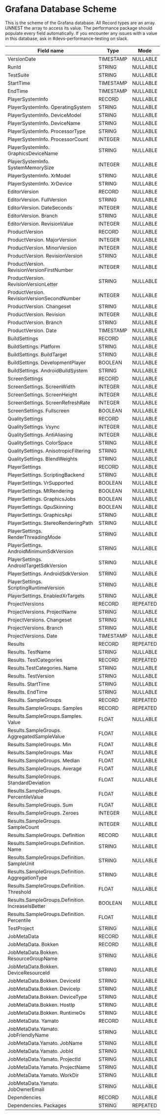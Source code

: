 # Grafana Database Scheme

This is the scheme of the Grafana database. All Record types are an array. UNNEST the array to access its value. The performance package should populate every field automatically. If you encounter any issues with a value in this database, ask in #devs-performance-testing on slack.

| Field name                                        | Type      | Mode     |
| ------------------------------------------------- | --------- | -------- |
| VersionDate                                       | TIMESTAMP | NULLABLE |
| RunId                                             | STRING    | NULLABLE |
| TestSuite                                         | STRING    | NULLABLE |
| StartTime                                         | TIMESTAMP | NULLABLE |
| EndTime                                           | TIMESTAMP | NULLABLE |
| PlayerSystemInfo                                  | RECORD    | NULLABLE |
| PlayerSystemInfo. OperatingSystem                 | STRING    | NULLABLE |
| PlayerSystemInfo. DeviceModel                     | STRING    | NULLABLE |
| PlayerSystemInfo. DeviceName                      | STRING    | NULLABLE |
| PlayerSystemInfo. ProcessorType                   | STRING    | NULLABLE |
| PlayerSystemInfo. ProcessorCount                  | INTEGER   | NULLABLE |
| PlayerSystemInfo. GraphicsDeviceName              | STRING    | NULLABLE |
| PlayerSystemInfo. SystemMemorySize                | INTEGER   | NULLABLE |
| PlayerSystemInfo. XrModel                         | STRING    | NULLABLE |
| PlayerSystemInfo. XrDevice                        | STRING    | NULLABLE |
| EditorVersion                                     | RECORD    | NULLABLE |
| EditorVersion. FullVersion                        | STRING    | NULLABLE |
| EditorVersion. DateSeconds                        | INTEGER   | NULLABLE |
| EditorVersion. Branch                             | STRING    | NULLABLE |
| EditorVersion. RevisionValue                      | INTEGER   | NULLABLE |
| ProductVersion                                    | RECORD    | NULLABLE |
| ProductVersion. MajorVersion                      | INTEGER   | NULLABLE |
| ProductVersion. MinorVersion                      | INTEGER   | NULLABLE |
| ProductVersion. RevisionVersion                   | STRING    | NULLABLE |
| ProductVersion. RevisionVersionFirstNumber        | INTEGER   | NULLABLE |
| ProductVersion. RevisionVersionLetter             | STRING    | NULLABLE |
| ProductVersion. RevisionVersionSecondNumber       | INTEGER   | NULLABLE |
| ProductVersion. Changeset                         | STRING    | NULLABLE |
| ProductVersion. Revision                          | INTEGER   | NULLABLE |
| ProductVersion. Branch                            | STRING    | NULLABLE |
| ProductVersion. Date                              | TIMESTAMP | NULLABLE |
| BuildSettings                                     | RECORD    | NULLABLE |
| BuildSettings. Platform                           | STRING    | NULLABLE |
| BuildSettings. BuildTarget                        | STRING    | NULLABLE |
| BuildSettings. DevelopmentPlayer                  | BOOLEAN   | NULLABLE |
| BuildSettings. AndroidBuildSystem                 | STRING    | NULLABLE |
| ScreenSettings                                    | RECORD    | NULLABLE |
| ScreenSettings. ScreenWidth                       | INTEGER   | NULLABLE |
| ScreenSettings. ScreenHeight                      | INTEGER   | NULLABLE |
| ScreenSettings. ScreenRefreshRate                 | INTEGER   | NULLABLE |
| ScreenSettings. Fullscreen                        | BOOLEAN   | NULLABLE |
| QualitySettings                                   | RECORD    | NULLABLE |
| QualitySettings. Vsync                            | INTEGER   | NULLABLE |
| QualitySettings. AntiAliasing                     | INTEGER   | NULLABLE |
| QualitySettings. ColorSpace                       | STRING    | NULLABLE |
| QualitySettings. AnisotropicFiltering             | STRING    | NULLABLE |
| QualitySettings. BlendWeights                     | STRING    | NULLABLE |
| PlayerSettings                                    | RECORD    | NULLABLE |
| PlayerSettings. ScriptingBackend                  | STRING    | NULLABLE |
| PlayerSettings. VrSupported                       | BOOLEAN   | NULLABLE |
| PlayerSettings. MtRendering                       | BOOLEAN   | NULLABLE |
| PlayerSettings. GraphicsJobs                      | BOOLEAN   | NULLABLE |
| PlayerSettings. GpuSkinning                       | BOOLEAN   | NULLABLE |
| PlayerSettings. GraphicsApi                       | STRING    | NULLABLE |
| PlayerSettings. StereoRenderingPath               | STRING    | NULLABLE |
| PlayerSettings. RenderThreadingMode               | STRING    | NULLABLE |
| PlayerSettings. AndroidMinimumSdkVersion          | STRING    | NULLABLE |
| PlayerSettings. AndroidTargetSdkVersion           | STRING    | NULLABLE |
| PlayerSettings. AndroidSdkVersion                 | STRING    | NULLABLE |
| PlayerSettings. ScriptingRuntimeVersion           | STRING    | NULLABLE |
| PlayerSettings. EnabledXrTargets                  | STRING    | NULLABLE |
| ProjectVersions                                   | RECORD    | REPEATED |
| ProjectVersions. ProjectName                      | STRING    | NULLABLE |
| ProjectVersions. Changeset                        | STRING    | NULLABLE |
| ProjectVersions. Branch                           | STRING    | NULLABLE |
| ProjectVersions. Date                             | TIMESTAMP | NULLABLE |
| Results                                           | RECORD    | REPEATED |
| Results. TestName                                 | STRING    | NULLABLE |
| Results. TestCategories                           | RECORD    | REPEATED |
| Results.TestCategories. Name                      | STRING    | NULLABLE |
| Results. TestVersion                              | STRING    | NULLABLE |
| Results. StartTime                                | STRING    | NULLABLE |
| Results. EndTime                                  | STRING    | NULLABLE |
| Results. SampleGroups                             | RECORD    | REPEATED |
| Results.SampleGroups. Samples                     | RECORD    | REPEATED |
| Results.SampleGroups.Samples. Value               | FLOAT     | NULLABLE |
| Results.SampleGroups. AggregatedSampleValue       | FLOAT     | NULLABLE |
| Results.SampleGroups. Min                         | FLOAT     | NULLABLE |
| Results.SampleGroups. Max                         | FLOAT     | NULLABLE |
| Results.SampleGroups. Median                      | FLOAT     | NULLABLE |
| Results.SampleGroups. Average                     | FLOAT     | NULLABLE |
| Results.SampleGroups. StandardDeviation           | FLOAT     | NULLABLE |
| Results.SampleGroups. PercentileValue             | FLOAT     | NULLABLE |
| Results.SampleGroups. Sum                         | FLOAT     | NULLABLE |
| Results.SampleGroups. Zeroes                      | INTEGER   | NULLABLE |
| Results.SampleGroups. SampleCount                 | INTEGER   | NULLABLE |
| Results.SampleGroups. Definition                  | RECORD    | NULLABLE |
| Results.SampleGroups.Definition. Name             | STRING    | NULLABLE |
| Results.SampleGroups.Definition. SampleUnit       | STRING    | NULLABLE |
| Results.SampleGroups.Definition. AggregationType  | STRING    | NULLABLE |
| Results.SampleGroups.Definition. Threshold        | FLOAT     | NULLABLE |
| Results.SampleGroups.Definition. IncreaseIsBetter | BOOLEAN   | NULLABLE |
| Results.SampleGroups.Definition. Percentile       | FLOAT     | NULLABLE |
| TestProject                                       | STRING    | NULLABLE |
| JobMetaData                                       | RECORD    | NULLABLE |
| JobMetaData. Bokken                               | RECORD    | NULLABLE |
| JobMetaData.Bokken. ResourceGroupName             | STRING    | NULLABLE |
| JobMetaData.Bokken. DeviceResourceId              | STRING    | NULLABLE |
| JobMetaData.Bokken. DeviceId                      | STRING    | NULLABLE |
| JobMetaData.Bokken. DeviceIp                      | STRING    | NULLABLE |
| JobMetaData.Bokken. DeviceType                    | STRING    | NULLABLE |
| JobMetaData.Bokken. HostIp                        | STRING    | NULLABLE |
| JobMetaData.Bokken. RuntimeOs                     | STRING    | NULLABLE |
| JobMetaData. Yamato                               | RECORD    | NULLABLE |
| JobMetaData.Yamato. JobFriendlyName               | STRING    | NULLABLE |
| JobMetaData.Yamato. JobName                       | STRING    | NULLABLE |
| JobMetaData.Yamato. JobId                         | STRING    | NULLABLE |
| JobMetaData.Yamato. ProjectId                     | STRING    | NULLABLE |
| JobMetaData.Yamato. ProjectName                   | STRING    | NULLABLE |
| JobMetaData.Yamato. WorkDir                       | STRING    | NULLABLE |
| JobMetaData.Yamato. JobOwnerEmail                 | STRING    | NULLABLE |
| Dependencies                                      | RECORD    | NULLABLE |
| Dependencies. Packages                            | STRING    | REPEATED |